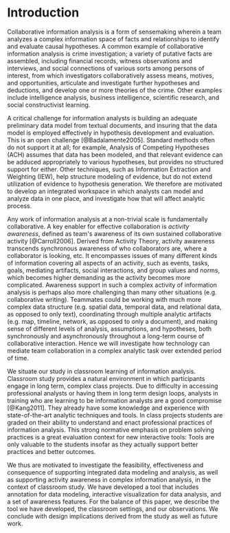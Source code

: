 # Introduction

Collaborative information analysis is a form of sensemaking wherein a team
analyzes a complex information space of facts and relationships to identify and
evaluate causal hypotheses. A common example of collaborative information
analysis is crime investigation; a variety of putative facts are assembled,
including financial records, witness observations and interviews, and social
connections of various sorts among persons of interest, from which investigators
collaboratively  assess means, motives, and opportunities, articulate and
investigate further hypotheses and deductions, and develop one or more theories
of the crime. Other examples include intelligence analysis, business
intelligence, scientific research, and social constructivist learning.

A critical challenge for information analysts is building an adequate
preliminary data model from textual documents, and insuring that the data model
is employed effectively in hypothesis development and evaluation. This is an
open challenge [@Badalamente2005]. Standard methods often do not support it at
all; for example, Analysis of Competing Hypotheses (ACH) assumes that data has
been modeled, and that relevant evidence can be adduced appropriately to various
hypotheses, but provides no structured support for either. Other techniques,
such as Information Extraction and Weighting (IEW), help structure modeling of
evidence, but do not extend utilization of evidence to hypothesis generation. We
therefore are motivated to develop an integrated workspace in which analysts can
model and analyze data in one place, and investigate how that will affect
analytic process.

Any work of information analysis at a non-trivial scale is fundamentally
collaborative. A key enabler for effective collaboration is *activity
awareness*, defined as team's awareness of its own sustained collaborative
activity [@Carroll2006]. Derived from Activity Theory, activity awareness
transcends synchronous awareness of who collaborators are, where a collaborator
is looking, etc. It encompasses issues of many different kinds of information
covering all aspects of an activity, such as events, tasks, goals, mediating
artifacts, social interactions, and group values and norms, which becomes higher
demanding as the activity becomes more complicated. Awareness support in such a
complex activity of information analysis is perhaps also more challenging than
many other situations (e.g. collaborative writing). Teammates could be working
with much more complex data structure (e.g. spatial data, temporal data, and
relational data, as opposed to only text), coordinating through multiple
analytic artifacts (e.g. map, timeline, network, as opposed to only a document),
and making sense of different levels of analysis, assumptions, and hypotheses,
both synchronously and asynchronously throughout a long-term course of
collaborative interaction. Hence we will investigate how technology can mediate
team collaboration in a complex analytic task over extended period of time.

We situate our study in classroom learning of information analysis. Classroom
study provides a natural environment in which participants engage in long term,
complex class projects. Due to difficulty in accessing professional analysts or
having them in long term design loops, analysts in training who are learning to
be information analysts are a good compromise [@Kang2011]. They already have
some knowledge and experience with state-of-the-art analytic techniques and
tools. In class projects students are graded on their ability to understand and
enact professional practices of information analysis. This strong normative
emphasis on problem solving practices is a great evaluation context for new
interactive tools: Tools are only valuable to the students insofar as they
actually support better practices and better outcomes.

<!-- The study also provides us an opportunity to examine learning experience
with collaborative tools in education of information analytics. Learning
information analytics is challenging because it requires students to not only
get familiar with analytic techniques but also to be able to apply them in an
effective manner. Research has called for enhancement of information analysis
training and education in the context of globalization characterized by an
increasing degree of complexity and unprecedented acceleration of change,
especially the need for incorporating innovative technology to transform
exploding data into meaningful and actionable information [@Martin2014]. -->

We thus are motivated to investigate the feasibility, effectiveness and
consequence of supporting integrated data modeling and analysis, as well as
supporting activity awareness in complex information analysis, in the context of
classroom study. We have developed a tool that includes annotation for data
modeling, interactive visualization for data analysis, and a set of awareness
features. For the balance of this paper, we describe the tool we have developed,
the classroom settings, and our observations. We conclude with design
implications derived from the study as well as future work.
